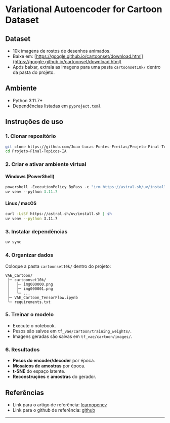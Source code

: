 # Variational Autoencoder for Cartoon Dataset

## Dataset

- 10k imagens de rostos de desenhos animados.
- Baixe em: [https://google.github.io/cartoonset/download.html](https://google.github.io/cartoonset/download.html)
- Após baixar, extraia as imagens para uma pasta `cartoonset10k/` dentro da pasta do projeto.

## Ambiente

- Python 3.11.7+
- Dependências listadas em `pyproject.toml`

## Instruções de uso

### 1. Clonar repositório

```bash
git clone https://github.com/Joao-Lucas-Pontes-Freitas/Projeto-Final-Topicos-IA
cd Projeto-Final-Topicos-IA
```

### 2. Criar e ativar ambiente virtual

#### Windows (PowerShell)

```powershell
powershell -ExecutionPolicy ByPass -c "irm https://astral.sh/uv/install.ps1 | iex"
uv venv --python 3.11.7
```

#### Linux / macOS

```bash
curl -LsSf https://astral.sh/uv/install.sh | sh
uv venv --python 3.11.7
```

### 3. Instalar dependências

```bash
uv sync
```

### 4. Organizar dados

Coloque a pasta `cartoonset10k/` dentro do projeto:

```
VAE_Cartoon/
 ├─ cartoonset10k/
 │   ├─ img000000.png
 │   ├─ img000001.png
 │   └─ ...
 ├─ VAE_Cartoon_TensorFlow.ipynb
 └─ requirements.txt
```

### 5. Treinar o modelo

- Execute o notebook.
- Pesos são salvos em `tf_vae/cartoon/training_weights/`.
- Imagens geradas são salvas em `tf_vae/cartoon/images/`.

### 6. Resultados

- **Pesos do encoder/decoder** por época.
- **Mosaicos de amostras** por época.
- **t-SNE** do espaço latente.
- **Reconstruções** e **amostras** do gerador.

## Referências

- Link para o artigo de referência: [learnopencv](https://learnopencv.com/variational-autoencoder-in-tensorflow)
- Link para o github de referência: [github](https://github.com/spmallick/learnopencv/tree/master/Variational-Autoencoder-TensorFlow)

---

